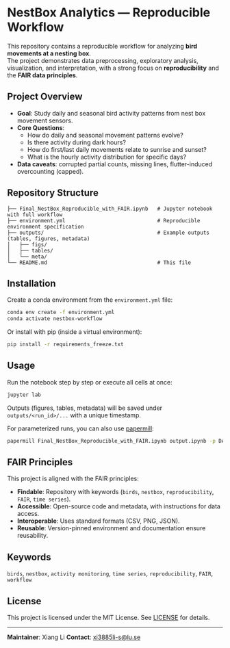 # NestBox Analytics — Reproducible Workflow

This repository contains a reproducible workflow for analyzing **bird movements at a nesting box**.  
The project demonstrates data preprocessing, exploratory analysis, visualization, and interpretation, with a strong focus on **reproducibility** and the **FAIR data principles**.

## Project Overview

- **Goal**: Study daily and seasonal bird activity patterns from nest box movement sensors.  
- **Core Questions**:
  - How do daily and seasonal movement patterns evolve?
  - Is there activity during dark hours?
  - How do first/last daily movements relate to sunrise and sunset?
  - What is the hourly activity distribution for specific days?
- **Data caveats**: corrupted partial counts, missing lines, flutter-induced overcounting (capped).

## Repository Structure

```
├── Final_NestBox_Reproducible_with_FAIR.ipynb   # Jupyter notebook with full workflow
├── environment.yml                              # Reproducible environment specification
├── outputs/                                     # Example outputs (tables, figures, metadata)
│   ├── figs/
│   ├── tables/
│   └── meta/
└── README.md                                    # This file
```

## Installation

Create a conda environment from the `environment.yml` file:

```bash
conda env create -f environment.yml
conda activate nestbox-workflow
```

Or install with pip (inside a virtual environment):

```bash
pip install -r requirements_freeze.txt
```

## Usage

Run the notebook step by step or execute all cells at once:

```bash
jupyter lab
```

Outputs (figures, tables, metadata) will be saved under `outputs/<run_id>/...` with a unique timestamp.

For parameterized runs, you can also use [papermill](https://papermill.readthedocs.io):

```bash
papermill Final_NestBox_Reproducible_with_FAIR.ipynb output.ipynb -p DATA_FILE bird_jan25jan16.txt
```

## FAIR Principles

This project is aligned with the FAIR principles:

- **Findable**: Repository with keywords (`birds`, `nestbox`, `reproducibility`, `FAIR`, `time series`).  
- **Accessible**: Open-source code and metadata, with instructions for data access.  
- **Interoperable**: Uses standard formats (CSV, PNG, JSON).  
- **Reusable**: Version-pinned environment and documentation ensure reusability.  

## Keywords

`birds`, `nestbox`, `activity monitoring`, `time series`, `reproducibility`, `FAIR`, `workflow`

## License

This project is licensed under the MIT License. See [LICENSE](LICENSE) for details.

---
**Maintainer**: Xiang Li
**Contact**: xi3885li-s@lu.se
